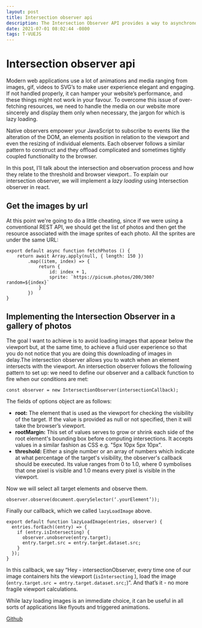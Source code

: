 ```yaml
---
layout: post
title: Intersection observer api
description: The Intersection Observer API provides a way to asynchronously observe changes in the intersection of a target element with an ancestor element or with a top-level document’s viewport..
date: 2021-07-01 08:02:44 -0800
tags: T-VUEJS
---
```


# Intersection observer api

Modern web applications use a lot of animations and media ranging from images, gif, videos to SVG’s to make user experience elegant and engaging. If not handled properly, it can hamper your website’s performance, and these things might not work in your favour. To overcome this issue of over-fetching resources, we need to handle the media on our website more sincerely and display them only when necessary, the jargon for which is lazy loading.

Native observers empower your JavaScript to subscribe to events like the alteration of the DOM, an elements position in relation to the viewport and even the resizing of individual elements. Each observer follows a similar pattern to construct and they offload complicated and sometimes tightly coupled functionality to the browser.

In this post, I’ll talk about the intersection and observation process and how they relate to the threshold and browser viewport.. To explain our intersection observer, we will implement a *lazy loading* using Intersection observer in react.

## Get the images by url

At this point we're going to do a little cheating, since if we were using a conventional REST API, we should get the list of photos and then get the resource associated with the image sprites of each photo. All the sprites are under the same URL:

```
export default async function fetchPhotos () {
    return await Array.apply(null, { length: 150 })
        .map((item, index) => {
            return {
                id: index + 1,
                sprite: `https://picsum.photos/200/300?random=${index}`
            }
        })
}
```

## Implementing the Intersection Observer in a gallery of photos

The goal I want to achieve is to avoid loading images that appear below the viewport but, at the same time, to achieve a fluid user experience so that you do not notice that you are doing this downloading of images in delay.The intersection observer allows you to watch when an element intersects with the viewport.
An intersection observer follows the following pattern to set up: we need to define our observer and a callback function to fire when our conditions are met:

```
const observer = new IntersectionObserver(intersectionCallback);
```

The fields of options object are as follows:

- **root:** The element that is used as the viewport for checking the visibility of the target. If the value is provided as null or not specified, then it will take the browser’s viewport.
- **rootMargin:** This set of values serves to grow or shrink each side of the root element's bounding box before computing intersections. It accepts values in a similar fashion as CSS e.g. "5px 10px 5px 10px".
- **threshold:** Either a single number or an array of numbers which indicate at what percentage of the target's visibility, the observer's callback should be executed. Its value ranges from 0 to 1.0, where 0 symbolises that one pixel is visible and 1.0 means every pixel is visible in the viewport.

Now we will select all target elements and observe them.

`observer.observe(document.querySelector(‘.yourElement’));`

Finally our callback, which we called `lazyLoadImage` above.

```
export default function lazyLoadImage(entries, observer) {
  entries.forEach((entry) => {
    if (entry.isIntersecting) {
      observer.unobserve(entry.target);
      entry.target.src = entry.target.dataset.src;
    }
  });
}
```

In this callback, we say “Hey - intersectionObserver, every time one of our image containers hits the viewport (`isIntersecting` ), load the image (`entry.target.src = entry.target.dataset.src;`)”. And that’s it - no more fragile viewport calculations.

While lazy loading images is an immediate choice, it can be useful in all sorts of applications like flyouts and triggered animations.

[Github](https://github.com/jaumeCloquellCapo/react-intersection-observer)